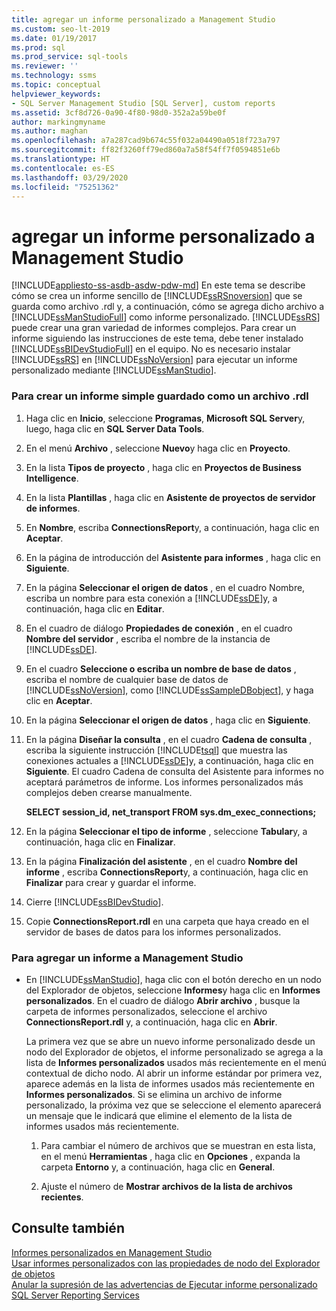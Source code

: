 ```yaml
---
title: agregar un informe personalizado a Management Studio
ms.custom: seo-lt-2019
ms.date: 01/19/2017
ms.prod: sql
ms.prod_service: sql-tools
ms.reviewer: ''
ms.technology: ssms
ms.topic: conceptual
helpviewer_keywords:
- SQL Server Management Studio [SQL Server], custom reports
ms.assetid: 3cf8d726-0a90-4f80-98d0-352a2a59be0f
author: markingmyname
ms.author: maghan
ms.openlocfilehash: a7a287cad9b674c55f032a04490a0518f723a797
ms.sourcegitcommit: ff82f3260ff79ed860a7a58f54ff7f0594851e6b
ms.translationtype: HT
ms.contentlocale: es-ES
ms.lasthandoff: 03/29/2020
ms.locfileid: "75251362"
---
```

# <a name="add-a-custom-report-to-management-studio"></a>agregar un informe personalizado a Management Studio
[!INCLUDE[appliesto-ss-asdb-asdw-pdw-md](../../includes/appliesto-ss-asdb-asdw-pdw-md.md)]
En este tema se describe cómo se crea un informe sencillo de [!INCLUDE[ssRSnoversion](../../includes/ssrsnoversion-md.md)] que se guarda como archivo .rdl y, a continuación, cómo se agrega dicho archivo a [!INCLUDE[ssManStudioFull](../../includes/ssmanstudiofull-md.md)] como informe personalizado. [!INCLUDE[ssRS](../../includes/ssrs.md)] puede crear una gran variedad de informes complejos. Para crear un informe siguiendo las instrucciones de este tema, debe tener instalado [!INCLUDE[ssBIDevStudioFull](../../includes/ssbidevstudiofull_md.md)] en el equipo. No es necesario instalar [!INCLUDE[ssRS](../../includes/ssrs.md)] en [!INCLUDE[ssNoVersion](../../includes/ssnoversion-md.md)] para ejecutar un informe personalizado mediante [!INCLUDE[ssManStudio](../../includes/ssmanstudio-md.md)].  
  
 
### <a name="to-create-a-simple-report-saved-as-an-rdl-file"></a>Para crear un informe simple guardado como un archivo .rdl  
  
1.  Haga clic en **Inicio**, seleccione **Programas**, **Microsoft SQL Server**y, luego, haga clic en **SQL Server Data Tools**.  
  
2.  En el menú **Archivo** , seleccione **Nuevo**y haga clic en **Proyecto**.  
  
3.  En la lista **Tipos de proyecto** , haga clic en **Proyectos de Business Intelligence**.  
  
4.  En la lista **Plantillas** , haga clic en **Asistente de proyectos de servidor de informes**.  
  
5.  En **Nombre**, escriba **ConnectionsReport**y, a continuación, haga clic en **Aceptar**.  
  
6.  En la página de introducción del **Asistente para informes** , haga clic en **Siguiente**.  
  
7.  En la página **Seleccionar el origen de datos** , en el cuadro Nombre, escriba un nombre para esta conexión a [!INCLUDE[ssDE](../../includes/ssde_md.md)]y, a continuación, haga clic en **Editar**.  
  
8.  En el cuadro de diálogo **Propiedades de conexión** , en el cuadro **Nombre del servidor** , escriba el nombre de la instancia de [!INCLUDE[ssDE](../../includes/ssde_md.md)].  
  
9. En el cuadro **Seleccione o escriba un nombre de base de datos** , escriba el nombre de cualquier base de datos de [!INCLUDE[ssNoVersion](../../includes/ssnoversion-md.md)], como [!INCLUDE[ssSampleDBobject](../../includes/sssampledbobject-md.md)], y haga clic en **Aceptar**.  
  
10. En la página **Seleccionar el origen de datos** , haga clic en **Siguiente**.  
  
11. En la página **Diseñar la consulta** , en el cuadro **Cadena de consulta** , escriba la siguiente instrucción [!INCLUDE[tsql](../../includes/tsql-md.md)] que muestra las conexiones actuales a [!INCLUDE[ssDE](../../includes/ssde_md.md)]y, a continuación, haga clic en **Siguiente**. El cuadro Cadena de consulta del Asistente para informes no aceptará parámetros de informe. Los informes personalizados más complejos deben crearse manualmente.  
  
    **SELECT session_id, net_transport FROM sys.dm_exec_connections;**  
  
12. En la página **Seleccionar el tipo de informe** , seleccione **Tabular**y, a continuación, haga clic en **Finalizar**.  
  
13. En la página **Finalización del asistente** , en el cuadro **Nombre del informe** , escriba **ConnectionsReport**y, a continuación, haga clic en **Finalizar** para crear y guardar el informe.  
  
14. Cierre [!INCLUDE[ssBIDevStudio](../../includes/ssbidevstudio-md.md)].  
  
15. Copie **ConnectionsReport.rdl** en una carpeta que haya creado en el servidor de bases de datos para los informes personalizados.  
  
### <a name="to-add-a-report-to-management-studio"></a>Para agregar un informe a Management Studio  
  
-   En [!INCLUDE[ssManStudio](../../includes/ssmanstudio-md.md)], haga clic con el botón derecho en un nodo del Explorador de objetos, seleccione **Informes**y haga clic en **Informes personalizados**. En el cuadro de diálogo **Abrir archivo** , busque la carpeta de informes personalizados, seleccione el archivo **ConnectionsReport.rdl** y, a continuación, haga clic en **Abrir**.  
  
    La primera vez que se abre un nuevo informe personalizado desde un nodo del Explorador de objetos, el informe personalizado se agrega a la lista de **Informes personalizados** usados más recientemente en el menú contextual de dicho nodo. Al abrir un informe estándar por primera vez, aparece además en la lista de informes usados más recientemente en **Informes personalizados**. Si se elimina un archivo de informe personalizado, la próxima vez que se seleccione el elemento aparecerá un mensaje que le indicará que elimine el elemento de la lista de informes usados más recientemente.  
  
    1.  Para cambiar el número de archivos que se muestran en esta lista, en el menú **Herramientas** , haga clic en **Opciones** , expanda la carpeta **Entorno** y, a continuación, haga clic en **General**.  
  
    2.  Ajuste el número de **Mostrar archivos de la lista de archivos recientes**.  
  
## <a name="see-also"></a>Consulte también  
[Informes personalizados en Management Studio](../../ssms/object/custom-reports-in-management-studio.md)  
[Usar informes personalizados con las propiedades de nodo del Explorador de objetos](../../ssms/object/use-custom-reports-with-object-explorer-node-properties.md)  
[Anular la supresión de las advertencias de Ejecutar informe personalizado](../../ssms/object/unsuppress-run-custom-report-warnings.md)  
[SQL Server Reporting Services](../../reporting-services/create-deploy-and-manage-mobile-and-paginated-reports.md)  
  
